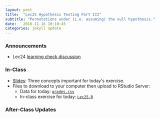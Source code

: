 ```yaml
---
layout: post
title:  "Lec25 Hypothesis Testing Part III"
subtitle: "Permutations under (i.e. assuming) the null hypothesis."
date:   2016-11-16 10:10:45
categories: jekyll update
---
```




### Announcements

* Lec24 <a href = "{{ site.baseurl }}/assets/LC/p-value.html" target = "_blank">learning check discussion</a>


### In-Class

* <a href = "{{ site.baseurl }}/assets/3-Statistical_Inference/hypothesis_testing_III.html" target = "_blank">Slides</a>: Three concepts important for today's exercise.
* Files to download to your computer then upload to RStudio Server:
    + Data for today: <a href = "{{ site.baseurl }}/assets/PS/grades.csv" target = "_blank">`grades.csv`</a> 
    + In-class exercise for today: <a href = "{{ site.baseurl }}/assets/3-Statistical_Inference/Lec25.R" target = "_blank">`Lec25.R`</a> 
    

### After-Class Updates

<!--
* Lec25 <a href = "{{ site.baseurl }}/assets/LC/hypothesis_testing.html" target = "_blank">learning check discussion</a>
-->
